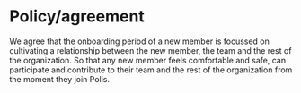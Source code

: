 # Policy/agreement
We agree that the onboarding period of a new member is focussed on cultivating a relationship between the new member, the team and 
the rest of the organization. So that any new member feels comfortable and safe, can participate and contribute to their team and the rest 
of the organization from the moment they join Polis. 
